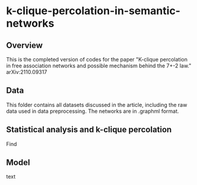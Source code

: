 # k-clique-percolation-in-semantic-networks
## Overview

This is the completed version of codes for the paper "K-clique percolation  in free association networks and possible mechanism behind the 7+-2 law." arXiv:2110.09317

## Data
This folder contains all datasets discussed in the article, including the raw data used in data preprocessing. The networks are in .graphml format.
## Statistical analysis and k-clique percolation
Find 
## Model
text
